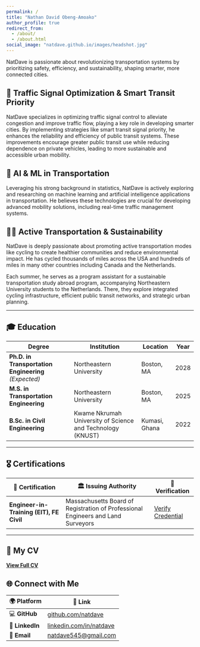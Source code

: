 ```yaml
---
permalink: /
title: "Nathan David Obeng-Amoako"
author_profile: true
redirect_from: 
  - /about/
  - /about.html
social_image: "natdave.github.io/images/headshot.jpg"
---
```


NatDave is passionate about revolutionizing transportation systems by prioritizing safety, efficiency, and sustainability, shaping smarter, more connected cities.

## 🚦 Traffic Signal Optimization & Smart Transit Priority
NatDave specializes in optimizing traffic signal control to alleviate congestion and improve traffic flow, playing a key role in developing smarter cities. By implementing strategies like smart transit signal priority, he enhances the reliability and efficiency of public transit systems. These improvements encourage greater public transit use while reducing dependence on private vehicles, leading to more sustainable and accessible urban mobility.

## 🤖 AI & ML in Transportation  
Leveraging his strong background in statistics, NatDave is actively exploring and researching on machine learning and artificial intelligence applications in transportation. He believes these technologies are crucial for developing advanced mobility solutions, including real-time traffic management systems.

## 🚴‍♂️ Active Transportation & Sustainability  
NatDave is deeply passionate about promoting active transportation modes like cycling to create healthier communities and reduce environmental impact. He has cycled thousands of miles across the USA and hundreds of miles in many other countries including Canada and the Netherlands.  

Each summer, he serves as a program assistant for a sustainable transportation study abroad program, accompanying Northeastern University students to the Netherlands. There, they explore integrated cycling infrastructure, efficient public transit networks, and strategic urban planning.  

---

## 🎓 Education  

| Degree | Institution | Location | Year |
|---------|----------------|------------|------|
| **Ph.D. in Transportation Engineering** *(Expected)* | Northeastern University | Boston, MA | 2028 |
| **M.S. in Transportation Engineering** | Northeastern University | Boston, MA | 2025 |
| **B.Sc. in Civil Engineering** | Kwame Nkrumah University of Science and Technology (KNUST) | Kumasi, Ghana | 2022 |

---

## 🎖 Certifications  

| 📜 Certification | 🏛 Issuing Authority | 🔗 Verification |
|-----------------|---------------------|---------------|
| **Engineer-in-Training (EIT), FE Civil** | Massachusetts Board of Registration of Professional Engineers and Land Surveyors | [Verify Credential](https://www.credly.com/badges/35f81516-e8ec-40a4-ad6c-beb2d54a2894) |

---

## 📄 My CV  
**[View Full CV](https://natdave.github.io/files/NatDaveCV.pdf)**

## 🌐 Connect with Me  

| 🌍 Platform | 🔗 Link |
|------------|--------|
| 💻 **GitHub** | [github.com/natdave](https://github.com/natdave) |
| 👔 **LinkedIn** | [linkedin.com/in/natdave](https://www.linkedin.com/in/natdave/) |
| 📧 **Email** | [natdave545@gmail.com](mailto:natdave545@gmail.com) |
